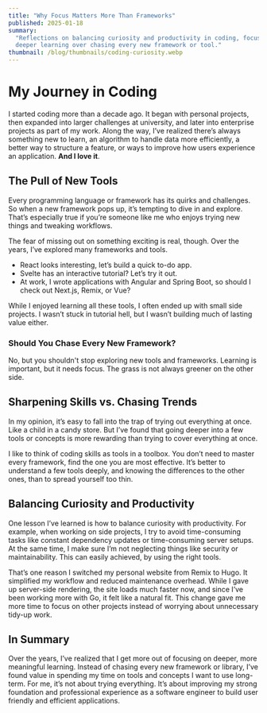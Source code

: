 ```yaml
---
title: "Why Focus Matters More Than Frameworks"
published: 2025-01-18
summary:
  "Reflections on balancing curiosity and productivity in coding, focusing on
  deeper learning over chasing every new framework or tool."
thumbnail: /blog/thumbnails/coding-curiosity.webp
---
```


# My Journey in Coding

I started coding more than a decade ago. It began with personal projects, then
expanded into larger challenges at university, and later into enterprise
projects as part of my work. Along the way, I’ve realized there’s always
something new to learn, an algorithm to handle data more efficiently, a better
way to structure a feature, or ways to improve how users experience an
application. **And I love it**.

## The Pull of New Tools

Every programming language or framework has its quirks and challenges. So when a
new framework pops up, it’s tempting to dive in and explore. That’s especially
true if you’re someone like me who enjoys trying new things and tweaking
workflows.

The fear of missing out on something exciting is real, though. Over the years,
I’ve explored many frameworks and tools.

- React looks interesting, let’s build a quick to-do app.
- Svelte has an interactive tutorial? Let’s try it out.
- At work, I wrote applications with Angular and Spring Boot, so should I check
  out Next.js, Remix, or Vue?

While I enjoyed learning all these tools, I often ended up with small side
projects. I wasn’t stuck in tutorial hell, but I wasn’t building much of lasting
value either.

### Should You Chase Every New Framework?

No, but you shouldn't stop exploring new tools and frameworks. Learning is
important, but it needs focus. The grass is not always greener on the other
side.

## Sharpening Skills vs. Chasing Trends

In my opinion, it’s easy to fall into the trap of trying out everything at once.
Like a child in a candy store. But I’ve found that going deeper into a few tools
or concepts is more rewarding than trying to cover everything at once.

I like to think of coding skills as tools in a toolbox. You don’t need to master
every framework, find the one you are most effective. It’s better to understand
a few tools deeply, and knowing the differences to the other ones, than to spread
yourself too thin.

## Balancing Curiosity and Productivity

One lesson I’ve learned is how to balance curiosity with productivity. For
example, when working on side projects, I try to avoid time-consuming tasks like
constant dependency updates or time-consuming server setups. At the same time, I
make sure I’m not neglecting things like security or maintainability. This can
easily achieved, by using the right tools.

That’s one reason I switched my personal website from Remix to Hugo. It
simplified my workflow and reduced maintenance overhead. While I gave up
server-side rendering, the site loads much faster now, and since I’ve been
working more with Go, it felt like a natural fit. This change gave me more time
to focus on other projects instead of worrying about unnecessary tidy-up work.

## In Summary

Over the years, I’ve realized that I get more out of focusing on deeper, more
meaningful learning. Instead of chasing every new framework or library, I’ve
found value in spending my time on tools and concepts I want to use long-term.
For me, it’s not about trying everything. It’s about improving my strong
foundation and professional experience as a software engineer to build user
friendly and efficient applications.

